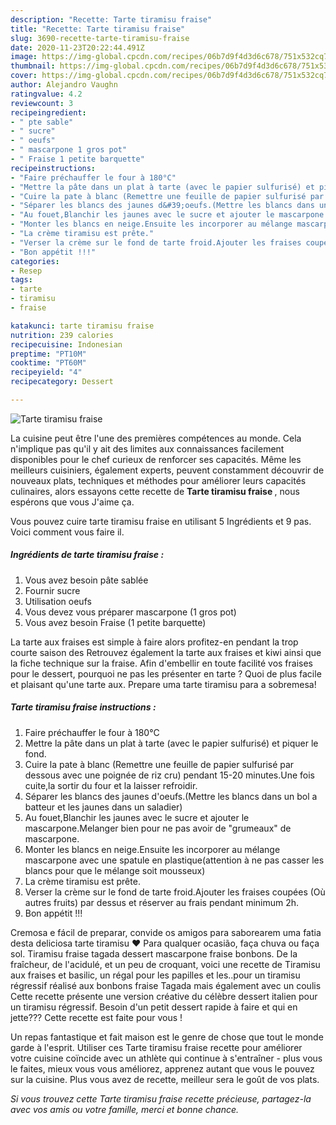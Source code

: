```yaml
---
description: "Recette: Tarte tiramisu fraise"
title: "Recette: Tarte tiramisu fraise"
slug: 3690-recette-tarte-tiramisu-fraise
date: 2020-11-23T20:22:44.491Z
image: https://img-global.cpcdn.com/recipes/06b7d9f4d3d6c678/751x532cq70/tarte-tiramisu-fraise-photo-principale-de-la-recette.jpg
thumbnail: https://img-global.cpcdn.com/recipes/06b7d9f4d3d6c678/751x532cq70/tarte-tiramisu-fraise-photo-principale-de-la-recette.jpg
cover: https://img-global.cpcdn.com/recipes/06b7d9f4d3d6c678/751x532cq70/tarte-tiramisu-fraise-photo-principale-de-la-recette.jpg
author: Alejandro Vaughn
ratingvalue: 4.2
reviewcount: 3
recipeingredient:
- " pte sable"
- " sucre"
- " oeufs"
- " mascarpone 1 gros pot"
- " Fraise 1 petite barquette"
recipeinstructions:
- "Faire préchauffer le four à 180°C"
- "Mettre la pâte dans un plat à tarte (avec le papier sulfurisé) et piquer le fond."
- "Cuire la pate à blanc (Remettre une feuille de papier sulfurisé par dessous avec une poignée de riz cru) pendant 15-20 minutes.Une fois cuite,la sortir du four et la laisser refroidir."
- "Séparer les blancs des jaunes d&#39;oeufs.(Mettre les blancs dans un bol a batteur et les jaunes dans un saladier)"
- "Au fouet,Blanchir les jaunes avec le sucre et ajouter le mascarpone.Melanger bien pour ne pas avoir de &#34;grumeaux&#34; de mascarpone."
- "Monter les blancs en neige.Ensuite les incorporer au mélange mascarpone avec une spatule en plastique(attention à ne pas casser les blancs pour que le mélange soit mousseux)"
- "La crème tiramisu est prête."
- "Verser la crème sur le fond de tarte froid.Ajouter les fraises coupées (Où autres fruits) par dessus et réserver au frais pendant minimum 2h."
- "Bon appétit !!!"
categories:
- Resep
tags:
- tarte
- tiramisu
- fraise

katakunci: tarte tiramisu fraise 
nutrition: 239 calories
recipecuisine: Indonesian
preptime: "PT10M"
cooktime: "PT60M"
recipeyield: "4"
recipecategory: Dessert

---
```



![Tarte tiramisu fraise](https://img-global.cpcdn.com/recipes/06b7d9f4d3d6c678/751x532cq70/tarte-tiramisu-fraise-photo-principale-de-la-recette.jpg)

La cuisine peut être l'une des premières compétences au monde. Cela n'implique pas qu'il y ait des limites aux connaissances facilement disponibles pour le chef curieux de renforcer ses capacités. Même les meilleurs cuisiniers, également experts, peuvent constamment découvrir de nouveaux plats, techniques et méthodes pour améliorer leurs capacités culinaires, alors essayons cette recette de <strong> Tarte tiramisu fraise </strong>, nous espérons que vous J'aime ça.

<!--inarticleads1-->

Vous pouvez cuire tarte tiramisu fraise en utilisant 5 Ingrédients et 9 pas. Voici comment vous faire il.

##### Ingrédients de tarte tiramisu fraise :

1. Vous avez besoin  pâte sablée
1. Fournir  sucre
1. Utilisation  oeufs
1. Vous devez vous préparer  mascarpone (1 gros pot)
1. Vous avez besoin  Fraise (1 petite barquette)


La tarte aux fraises est simple à faire alors profitez-en pendant la trop courte saison des Retrouvez également la tarte aux fraises et kiwi ainsi que la fiche technique sur la fraise. Afin d&#39;embellir en toute facilité vos fraises pour le dessert, pourquoi ne pas les présenter en tarte ? Quoi de plus facile et plaisant qu&#39;une tarte aux. Prepare uma tarte tiramisu para a sobremesa! 

<!--inarticleads2-->

##### Tarte tiramisu fraise instructions :

1. Faire préchauffer le four à 180°C
1. Mettre la pâte dans un plat à tarte (avec le papier sulfurisé) et piquer le fond.
1. Cuire la pate à blanc (Remettre une feuille de papier sulfurisé par dessous avec une poignée de riz cru) pendant 15-20 minutes.Une fois cuite,la sortir du four et la laisser refroidir.
1. Séparer les blancs des jaunes d&#39;oeufs.(Mettre les blancs dans un bol a batteur et les jaunes dans un saladier)
1. Au fouet,Blanchir les jaunes avec le sucre et ajouter le mascarpone.Melanger bien pour ne pas avoir de &#34;grumeaux&#34; de mascarpone.
1. Monter les blancs en neige.Ensuite les incorporer au mélange mascarpone avec une spatule en plastique(attention à ne pas casser les blancs pour que le mélange soit mousseux)
1. La crème tiramisu est prête.
1. Verser la crème sur le fond de tarte froid.Ajouter les fraises coupées (Où autres fruits) par dessus et réserver au frais pendant minimum 2h.
1. Bon appétit !!!


Cremosa e fácil de preparar, convide os amigos para saborearem uma fatia desta deliciosa tarte tiramisu ♥ Para qualquer ocasião, faça chuva ou faça sol. Tiramisu fraise tagada dessert mascarpone fraise bonbons. De la fraîcheur, de l&#39;acidulé, et un peu de croquant, voici une recette de Tiramisu aux fraises et basilic, un régal pour les papilles et les..pour un tiramisu régressif réalisé aux bonbons fraise Tagada mais également avec un coulis Cette recette présente une version créative du célèbre dessert italien pour un tiramisu régressif. Besoin d&#39;un petit dessert rapide à faire et qui en jette??? Cette recette est faite pour vous ! 

<!--inarticleads1-->

<p>
Un repas fantastique et fait maison est le genre de chose que tout le monde garde à l'esprit. Utiliser ces Tarte tiramisu fraise recette pour améliorer votre cuisine coïncide avec un athlète qui continue à s'entraîner - plus vous le faites, mieux vous vous améliorez, apprenez autant que vous le pouvez sur la cuisine. Plus vous avez de recette, meilleur sera le goût de vos plats.
</p>

<p>
<i>Si vous trouvez cette Tarte tiramisu fraise recette précieuse, partagez-la avec vos amis ou votre famille, merci et bonne chance.</i>
</p>

